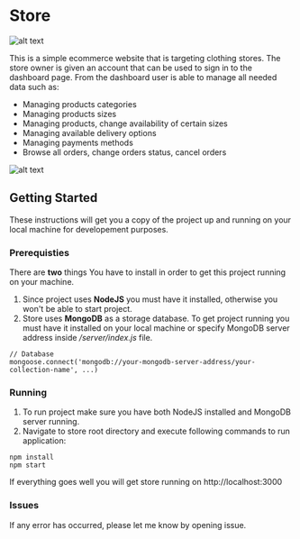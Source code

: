 # Store
![alt text](https://preview.ibb.co/nfBsTz/Home.png "Home Page")

This is a simple ecommerce website that is targeting clothing stores. The store owner is given an account that can be used to sign in to the dashboard page. From the dashboard user is able to manage all needed data such as:
* Managing products categories
* Managing products sizes
* Managing products, change availability of certain sizes
* Managing available delivery options
* Managing payments methods
* Browse all orders, change orders status, cancel orders

![alt text](https://preview.ibb.co/mxue8z/Products.png "Dashboard")

## Getting Started

These instructions will get you a copy of the project up and running on your local machine for developement purposes.

### Prerequisties

There are __two__ things You have to install in order to get this project running on your machine.
1. Since project uses __NodeJS__ you must have it installed, otherwise you won't be able to start project.
2. Store uses __MongoDB__ as a storage database. To get project running you must have it installed on your local machine or specify MongoDB server address inside */server/index.js* file.
```
// Database
mongoose.connect('mongodb://your-mongodb-server-address/your-collection-name', ...)
```

### Running

1. To run project make sure you have both NodeJS installed and MongoDB server running.
2. Navigate to store root directory and execute following commands to run application:
```
npm install
npm start
```

If everything goes well you will get store running on http://localhost:3000

### Issues

If any error has occurred, please let me know by opening issue.